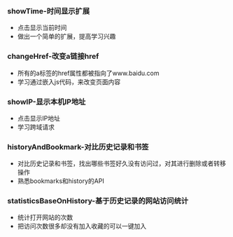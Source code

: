 ### showTime-时间显示扩展
* 点击显示当前时间
* 做出一个简单的扩展，提高学习兴趣

### changeHref-改变a链接href
* 所有的a标签的href属性都被指向了www.baidu.com
* 学习通过嵌入js代码，来改变页面内容

### showIP-显示本机IP地址
* 点击显示IP地址
* 学习跨域请求

### historyAndBookmark-对比历史记录和书签
* 对比历史记录和书签，找出哪些书签好久没有访问过，对其进行删除或者转移操作
* 熟悉bookmarks和history的API

### statisticsBaseOnHistory-基于历史记录的网站访问统计
* 统计打开网站的次数
* 把访问次数很多却没有加入收藏的可以一键加入